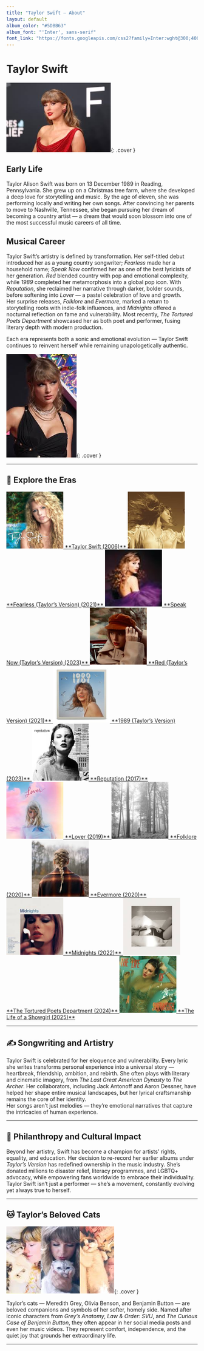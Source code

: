 ```yaml
---
title: "Taylor Swift — About"
layout: default
album_color: "#5DBB63"
album_font: "'Inter', sans-serif"
font_link: "https://fonts.googleapis.com/css2?family=Inter:wght@300;400;700&display=swap"
---
```


# Taylor Swift

![Taylor Swift portrait](/assets/images/taylor_swift.jpg){: .cover }

## Early Life
Taylor Alison Swift was born on 13 December 1989 in Reading, Pennsylvania. She grew up on a Christmas tree farm, where she developed a deep love for storytelling and music. By the age of eleven, she was performing locally and writing her own songs. After convincing her parents to move to Nashville, Tennessee, she began pursuing her dream of becoming a country artist — a dream that would soon blossom into one of the most successful music careers of all time.

## Musical Career
Taylor Swift’s artistry is defined by transformation. Her self-titled debut introduced her as a young country songwriter; *Fearless* made her a household name; *Speak Now* confirmed her as one of the best lyricists of her generation. *Red* blended country with pop and emotional complexity, while *1989* completed her metamorphosis into a global pop icon. With *Reputation*, she reclaimed her narrative through darker, bolder sounds, before softening into *Lover* — a pastel celebration of love and growth.  
Her surprise releases, *Folklore* and *Evermore*, marked a return to storytelling roots with indie-folk influences, and *Midnights* offered a nocturnal reflection on fame and vulnerability. Most recently, *The Tortured Poets Department* showcased her as both poet and performer, fusing literary depth with modern production.  

Each era represents both a sonic and emotional evolution — Taylor Swift continues to reinvent herself while remaining unapologetically authentic.

![Taylor Swift 2021](/assets/images/taylor_swift_2021.jpg){: .cover }

---

## 🌿 Explore the Eras

<div class="album-grid">

<a href="/album/taylor_swift_(debut).html">
<img src="/assets/images/taylor_swift_debut_cover.jpg" alt="Taylor Swift debut" width="150"/>
**Taylor Swift (2006)**
</a>

<a href="/album/fearless.html">
<img src="/assets/images/fearless_tv.jpg" alt="Fearless (Taylor's Version)" width="150"/>
**Fearless (Taylor’s Version) (2021)**
</a>

<a href="/album/speak_now.html">
<img src="/assets/images/speak_now_tv.jpg" alt="Speak Now (Taylor's Version)" width="150"/>
**Speak Now (Taylor’s Version) (2023)**
</a>

<a href="/album/red.html">
<img src="/assets/images/red_tv.jpg" alt="Red (Taylor's Version)" width="150"/>
**Red (Taylor’s Version) (2021)**
</a>

<a href="/album/1989.html">
<img src="/assets/images/1989_tv.jpg" alt="1989 (Taylor's Version)" width="150"/>
**1989 (Taylor’s Version) (2023)**
</a>

<a href="/album/reputation.html">
<img src="/assets/images/reputation_cover.jpg" alt="Reputation" width="150"/>
**Reputation (2017)**
</a>

<a href="/album/lover.html">
<img src="/assets/images/lover.jpg" alt="Lover" width="150"/>
**Lover (2019)**
</a>

<a href="/album/folklore.html">
<img src="/assets/images/folklore.jpg" alt="Folklore" width="150"/>
**Folklore (2020)**
</a>

<a href="/album/evermore.html">
<img src="/assets/images/evermore.jpg" alt="Evermore" width="150"/>
**Evermore (2020)**
</a>

<a href="/album/midnights.html">
<img src="/assets/images/midnights.jpg" alt="Midnights" width="150"/>
**Midnights (2022)**
</a>

<a href="/album/the_tortured_poets_department.html">
<img src="/assets/images/the_tortured_poets_department.jpg" alt="The Tortured Poets Department" width="150"/>
**The Tortured Poets Department (2024)**
</a>

<a href="/album/the_life_of_a_showgirl.html">
<img src="/assets/images/the_life_of_a_showgirl.jpg" alt="The Life of a Showgirl" width="150"/>
**The Life of a Showgirl (2025)**
</a>

</div>

---

## ✍️ Songwriting and Artistry
Taylor Swift is celebrated for her eloquence and vulnerability. Every lyric she writes transforms personal experience into a universal story — heartbreak, friendship, ambition, and rebirth. She often plays with literary and cinematic imagery, from *The Last Great American Dynasty* to *The Archer*. Her collaborators, including Jack Antonoff and Aaron Dessner, have helped her shape entire musical landscapes, but her lyrical craftsmanship remains the core of her identity.  
Her songs aren’t just melodies — they’re emotional narratives that capture the intricacies of human experience.

---

## 💫 Philanthropy and Cultural Impact
Beyond her artistry, Swift has become a champion for artists’ rights, equality, and education. Her decision to re-record her earlier albums under *Taylor’s Version* has redefined ownership in the music industry. She’s donated millions to disaster relief, literacy programmes, and LGBTQ+ advocacy, while empowering fans worldwide to embrace their individuality. Taylor Swift isn’t just a performer — she’s a movement, constantly evolving yet always true to herself.

---

## 🐱 Taylor’s Beloved Cats

![Taylor and her cats](/assets/images/taylor_and_cats.jpg){: .cover }

Taylor’s cats — Meredith Grey, Olivia Benson, and Benjamin Button — are beloved companions and symbols of her softer, homely side. Named after iconic characters from *Grey’s Anatomy*, *Law & Order: SVU*, and *The Curious Case of Benjamin Button*, they often appear in her social media posts and even her music videos. They represent comfort, independence, and the quiet joy that grounds her extraordinary life.

---
